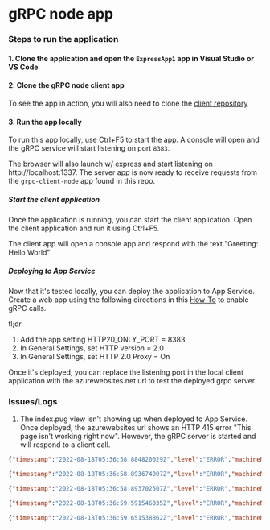 # gRPC node app

### Steps to run the application
#### 1. Clone the application and open the `ExpressApp1` app in Visual Studio or VS Code

#### 2. Clone the gRPC node client app
To see the app in action, you will also need to clone the [client repository](https://github.com/jeffwmartinez/grpc-node-client)

#### 3. Run the app locally
To run this app locally, use Ctrl+F5 to start the app.  A console will open and the gRPC service will start listening on port `8383`.

The browser will also launch w/ express and start listening on http://localhost:1337.  The server app is now ready to receive requests from the `grpc-client-node` app found in this repo.

##### Start the client application
Once the application is running, you can start the client application.  Open the client application and run it using Ctrl+F5.

The client app will open a console app and respond with the text "Greeting: Hello World"


##### Deploying to App Service
Now that it's tested locally, you can deploy the application to App Service.  Create a web app using the following directions in this [How-To](https://github.com/Azure/app-service-linux-docs/blob/master/HowTo/gRPC/use_gRPC_with_dotnet.md#deploy-to-app-service) to enable gRPC calls.

tl;dr
1. Add the app setting HTTP20_ONLY_PORT = 8383
2. In General Settings, set HTTP version = 2.0
3. In General Settings, set HTTP 2.0 Proxy = On

Once it's deployed, you can replace the listening port in the local client application with the azurewebsites.net url to test the deployed grpc server.

### Issues/Logs
1. The index.pug view isn't showing up when deployed to App Service.  Once deployed, the azurewebsites url shows an HTTP 415 error "This page isn't working right now".  However, the gRPC server is started and will respond to a client call.  

```json
{"timestamp":"2022-08-18T05:36:58.884820029Z","level":"ERROR","machineName":"RD00155DAE3E80","containerName":"grpc-node-express_1_5bc48533","message":" npm info it worked if it ends with ok\n","id":"6a2ba2cd-ee05-4243-b674-178f3f79195c","instance":"93ad2e7cf8572308af1ea47b5a6125d6b6778911630249caca8d58ef84d9937b"}

{"timestamp":"2022-08-18T05:36:58.893674007Z","level":"ERROR","machineName":"RD00155DAE3E80","containerName":"grpc-node-express_1_5bc48533","message":" npm info using npm@6.14.15\n","id":"40532eed-7af9-483d-95e2-cebd4ffe9f44","instance":"93ad2e7cf8572308af1ea47b5a6125d6b6778911630249caca8d58ef84d9937b"}

{"timestamp":"2022-08-18T05:36:58.893702507Z","level":"ERROR","machineName":"RD00155DAE3E80","containerName":"grpc-node-express_1_5bc48533","message":" npm info using node@v16.14.2\n","id":"1b0d23bb-fb54-410f-87f0-999edf1397d7","instance":"93ad2e7cf8572308af1ea47b5a6125d6b6778911630249caca8d58ef84d9937b"}

{"timestamp":"2022-08-18T05:36:59.591546035Z","level":"ERROR","machineName":"RD00155DAE3E80","containerName":"grpc-node-express_1_5bc48533","message":" npm info lifecycle express-app1@0.0.0~prestart: express-app1@0.0.0\n","id":"974ed6e7-5750-413e-ba09-d6a1b9631363","instance":"93ad2e7cf8572308af1ea47b5a6125d6b6778911630249caca8d58ef84d9937b"}

{"timestamp":"2022-08-18T05:36:59.651538862Z","level":"ERROR","machineName":"RD00155DAE3E80","containerName":"grpc-node-express_1_5bc48533","message":" npm info lifecycle express-app1@0.0.0~start: express-app1@0.0.0\n","id":"6e032075-d94e-4ae6-8558-d6d76d69e711","instance":"93ad2e7cf8572308af1ea47b5a6125d6b6778911630249caca8d58ef84d9937b"}
```


